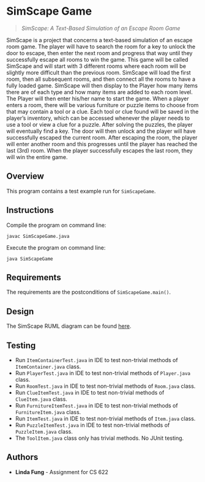 # SimScape Game

>*SimScape: A Text-Based Simulation of an Escape Room Game*

SimScape is a project that concerns a text-based simulation of an escape room game. The player will have to search the room for a key to unlock the door to escape, then enter the next room and progress that way until they successfully escape all rooms to win the game. This game will be called SimScape and will start with 3 different rooms where each room will be slightly more difficult than the previous room. 
SimScape will load the first room, then all subsequent rooms, and then connect all the rooms to have a fully loaded game. SimScape will then display to the Player how many items there are of each type and how many items are added to each room level. The Player will then enter his/her name to start the game. When a player enters a room, there will be various furniture or puzzle items to choose from that may contain a tool or a clue. Each tool or clue found will be saved in the player’s inventory, which can be accessed whenever the player needs to use a tool or view a clue for a puzzle. After solving the puzzles, the player will eventually find a key. The door will then unlock and the player will have successfully escaped the current room. After escaping the room, the player will enter another room and this progresses until the player has reached the last (3rd) room. When the player successfully escapes the last room, they will win the entire game.


## Overview
This program contains a test example run for `SimScapeGame`.


## Instructions
Compile the program on command line:

```
javac SimScapeGame.java
```
Execute the program on command line:

```
java SimScapeGame
```


## Requirements
The requirements are the postconditions of `SimScapeGame.main()`.


## Design
The SimScape RUML diagram can be found 
[here](https://docs.google.com/spreadsheets/d/1lDjROftObbnvJgsMUkCD66fIMmq4Q5Cs8szzr_P0nHA/edit?usp=sharing).


## Testing
- Run `ItemContainerTest.java` in IDE to test non-trivial methods of `ItemContainer.java` class.
- Run `PlayerTest.java` in IDE to test non-trivial methods of `Player.java` class.
- Run `RoomTest.java` in IDE to test non-trivial methods of `Room.java` class.
- Run `ClueItemTest.java` in IDE to test non-trivial methods of `ClueItem.java` class.
- Run `FurnitureItemTest.java` in IDE to test non-trivial methods of `FurnitureItem.java` class.
- Run `ItemTest.java` in IDE to test non-trivial methods of `Item.java` class.
- Run `PuzzleItemTest.java` in IDE to test non-trivial methods of `PuzzleItem.java` class.
- The `ToolItem.java` class only has trivial methods. No JUnit testing.


## Authors
- **Linda Fung** - Assignment for CS 622

